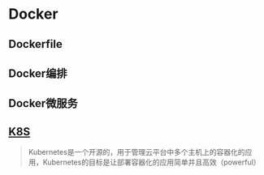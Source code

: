# Docker

## Dockerfile

## Docker编排

## Docker微服务

## [K8S](https://www.kubernetes.org.cn/k8s)

> Kubernetes是一个开源的，用于管理云平台中多个主机上的容器化的应用，Kubernetes的目标是让部署容器化的应用简单并且高效（powerful）
